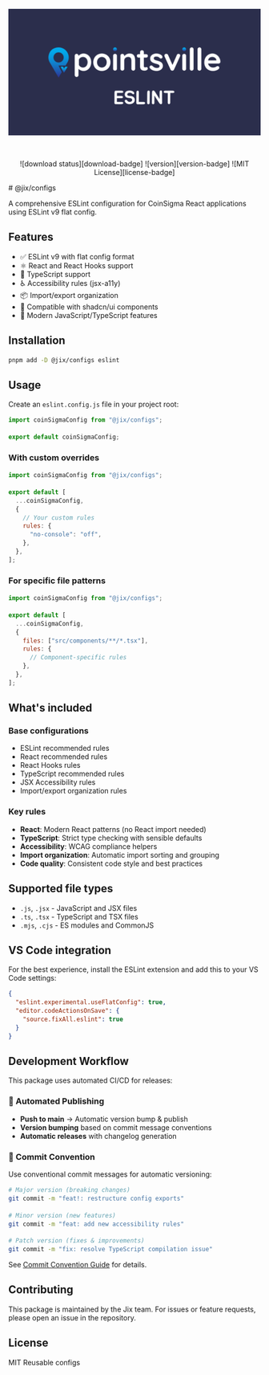 <div align="center">

![logo](https://raw.githubusercontent.com/pv-hamed/configs/master/assets/pv_banner.png)

<br/>

![download status][download-badge]
![version][version-badge]
![MIT License][license-badge]

</div>
# @jix/configs

A comprehensive ESLint configuration for CoinSigma React applications using ESLint v9 flat config.

## Features

- ✅ ESLint v9 with flat config format
- ⚛️ React and React Hooks support
- 🔷 TypeScript support
- ♿ Accessibility rules (jsx-a11y)
- 📦 Import/export organization
- 🎨 Compatible with shadcn/ui components
- 🚀 Modern JavaScript/TypeScript features

## Installation

```bash
pnpm add -D @jix/configs eslint
```

## Usage

Create an `eslint.config.js` file in your project root:

```javascript
import coinSigmaConfig from "@jix/configs";

export default coinSigmaConfig;
```

### With custom overrides

```javascript
import coinSigmaConfig from "@jix/configs";

export default [
  ...coinSigmaConfig,
  {
    // Your custom rules
    rules: {
      "no-console": "off",
    },
  },
];
```

### For specific file patterns

```javascript
import coinSigmaConfig from "@jix/configs";

export default [
  ...coinSigmaConfig,
  {
    files: ["src/components/**/*.tsx"],
    rules: {
      // Component-specific rules
    },
  },
];
```

## What's included

### Base configurations

- ESLint recommended rules
- React recommended rules
- React Hooks rules
- TypeScript recommended rules
- JSX Accessibility rules
- Import/export organization rules

### Key rules

- **React**: Modern React patterns (no React import needed)
- **TypeScript**: Strict type checking with sensible defaults
- **Accessibility**: WCAG compliance helpers
- **Import organization**: Automatic import sorting and grouping
- **Code quality**: Consistent code style and best practices

## Supported file types

- `.js`, `.jsx` - JavaScript and JSX files
- `.ts`, `.tsx` - TypeScript and TSX files
- `.mjs`, `.cjs` - ES modules and CommonJS

## VS Code integration

For the best experience, install the ESLint extension and add this to your VS Code settings:

```json
{
  "eslint.experimental.useFlatConfig": true,
  "editor.codeActionsOnSave": {
    "source.fixAll.eslint": true
  }
}
```

## Development Workflow

This package uses automated CI/CD for releases:

### 🚀 Automated Publishing

- **Push to main** → Automatic version bump & publish
- **Version bumping** based on commit message conventions
- **Automatic releases** with changelog generation

### 📝 Commit Convention

Use conventional commit messages for automatic versioning:

```bash
# Major version (breaking changes)
git commit -m "feat!: restructure config exports"

# Minor version (new features)
git commit -m "feat: add new accessibility rules"

# Patch version (fixes & improvements)
git commit -m "fix: resolve TypeScript compilation issue"
```

See [Commit Convention Guide](.github/COMMIT_CONVENTION.md) for details.

## Contributing

This package is maintained by the Jix team. For issues or feature requests, please open an issue in the repository.

## License

MIT
Reusable configs
